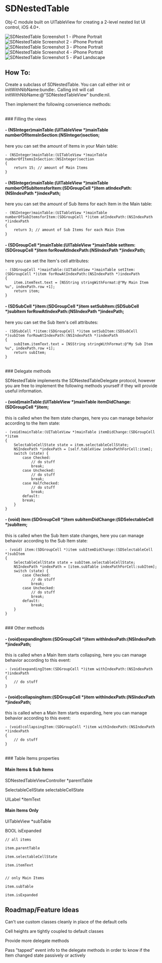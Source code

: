 SDNestedTable
===============

Obj-C module built on UITableView for creating a 2-level nested list UI control, iOS 4.0+.

![SDNestedTable Screenshot 1 - iPhone Portrait](http://github.com/serverdensity/ios-SDNestedTable/raw/master/README/iPhone_P_shot1.png)&nbsp;&nbsp;
![SDNestedTable Screenshot 2 - iPhone Portrait](http://github.com/serverdensity/ios-SDNestedTable/raw/master/README/iPhone_P_shot2.png)&nbsp;&nbsp;
![SDNestedTable Screenshot 3 - iPhone Portrait](http://github.com/serverdensity/ios-SDNestedTable/raw/master/README/iPhone_P_shot3.png)&nbsp;&nbsp;
![SDNestedTable Screenshot 4 - iPhone Portrait](http://github.com/serverdensity/ios-SDNestedTable/raw/master/README/iPhone_P_shot4.png)&nbsp;&nbsp;
![SDNestedTable Screenshot 5 - iPad Landscape](http://github.com/serverdensity/ios-SDNestedTable/raw/master/README/iPad_L_shot1.png)


How To:
-------

Create a subclass of SDNestedTable. You can call either init or initWithNibName:bundle:. Calling init will call initWithNibName:@"SDNestedTableView" bundle:nil. 

Then implement the following convenience methods:

<br />
### Filling the views




#### - (NSInteger)mainTable:(UITableView *)mainTable numberOfItemsInSection:(NSInteger)section;
here you can set the amount of Items in your Main table:

	- (NSInteger)mainTable:(UITableView *)mainTable numberOfItemsInSection:(NSInteger)section
	{
	    return 15; // amount of Main Items
	}
	
		
#### - (NSInteger)mainTable:(UITableView *)mainTable numberOfSubItemsforItem:(SDGroupCell *)item atIndexPath:(NSIndexPath *)indexPath;
here you can set the amount of Sub Items for each Item in the Main table:

	- (NSInteger)mainTable:(UITableView *)mainTable numberOfSubItemsforItem:(SDGroupCell *)item atIndexPath:(NSIndexPath *)indexPath
	{
	    return 3; // amount of Sub Items for each Main Item
	}
	

#### - (SDGroupCell *)mainTable:(UITableView *)mainTable setItem:(SDGroupCell *)item forRowAtIndexPath:(NSIndexPath *)indexPath;
here you can set the Item's cell attributes:

	- (SDGroupCell *)mainTable:(UITableView *)mainTable setItem:(SDGroupCell *)item forRowAtIndexPath:(NSIndexPath *)indexPath
	{
	    item.itemText.text = [NSString stringWithFormat:@"My Main Item %u", indexPath.row +1];
	    return item;
	}


#### - (SDSubCell *)item:(SDGroupCell *)item setSubItem:(SDSubCell *)subItem forRowAtIndexPath:(NSIndexPath *)indexPath;
here you can set the Sub Item's cell attributes:

	- (SDSubCell *)item:(SDGroupCell *)item setSubItem:(SDSubCell *)subItem forRowAtIndexPath:(NSIndexPath *)indexPath
	{
	    subItem.itemText.text = [NSString stringWithFormat:@"My Sub Item %u", indexPath.row +1];
	    return subItem;
	}


<br />
### Delegate methods

SDNestedTable implements the SDNestedTableDelegate protocol, however you are free to implement the following methods yourself if they will provide useful information.

#### - (void)mainTable:(UITableView *)mainTable itemDidChange:(SDGroupCell *)item;
this is called when the Item state changes, here you can manage behavior according to the Item state:

	- (void)mainTable:(UITableView *)mainTable itemDidChange:(SDGroupCell *)item
	{
		SelectableCellState state = item.selectableCellState;
		NSIndexPath *indexPath = [self.tableView indexPathForCell:item];
	    switch (state) {
	        case Checked:
	        	// do stuff
	            break;
	        case Unchecked:
	        	// do stuff
	            break;
	        case Halfchecked:
	        	// do stuff
	            break;
	        default:
	        break;
	    }
	}
	

#### - (void) item:(SDGroupCell *)item subItemDidChange:(SDSelectableCell *)subItem;
this is called when the Sub Item state changes, here you can manage behavior according to the Sub Item state:

	- (void) item:(SDGroupCell *)item subItemDidChange:(SDSelectableCell *)subItem
	{
	    SelectableCellState state = subItem.selectableCellState;
	    NSIndexPath *indexPath = [item.subTable indexPathForCell:subItem];
	    switch (state) {
	        case Checked:
	        	// do stuff
	            break;
	        case Unchecked:
	        	// do stuff
	            break;
	        default:
	            break;
	    }
	}


<br />
### Other methods

#### - (void)expandingItem:(SDGroupCell *)item withIndexPath:(NSIndexPath *)indexPath;
this is called when a Main Item starts collapsing, here you can manage behavior according to this event:

	- (void)expandingItem:(SDGroupCell *)item withIndexPath:(NSIndexPath *)indexPath
	{
		// do stuff
	}


#### - (void)collapsingItem:(SDGroupCell *)item withIndexPath:(NSIndexPath *)indexPath;
this is called when a Main Item starts expanding, here you can manage behavior according to this event:

	- (void)collapsingItem:(SDGroupCell *)item withIndexPath:(NSIndexPath *)indexPath 
	{
		// do stuff
	}


<br />
### Table Items properties


#### Main Items & Sub Items

SDNestedTableViewController *parentTable

SelectableCellState selectableCellState

UILabel *itemText


#### Main Items Only

UITableView *subTable

BOOL isExpanded


	// all items
	
	item.parentTable
	
	item.selectableCellState
	
	item.itemText
	
	
	// only Main Items
	
	item.subTable
	
	item.isExpanded


Roadmap/Feature Ideas
-------

Can't use custom classes cleanly in place of the default cells

Cell heights are tightly coupled to default classes

Provide more delegate methods

Pass "tapped" event info to the delegate methods in order to know if the Item changed state passively or actively
